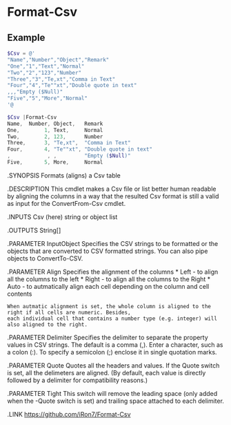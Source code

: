 # Format-Csv

## Example

```PowerShell
$Csv = @'
"Name","Number","Object","Remark"
"One","1","Text","Normal"
"Two","2","123","Number"
"Three","3","Te,xt","Comma in Text"
"Four","4","Te""xt","Double quote in text"
,,,"Empty ($Null)"
"Five","5","More","Normal"
'@

$Csv |Format-Csv
Name,  Number, Object,   Remark
One,        1, Text,     Normal
Two,        2, 123,      Number
Three,      3, "Te,xt",  "Comma in Text"
Four,       4, "Te""xt", "Double quote in text"
,            , ,         "Empty ($Null)"
Five,       5, More,     Normal
```

.SYNOPSIS
Formats (aligns) a Csv table

.DESCRIPTION
This cmdlet makes a Csv file or list better human readable by aligning the columns in a way that the resulted
Csv format is still a valid as input for the ConvertFrom-Csv cmdlet.

.INPUTS
Csv (here) string or object list

.OUTPUTS
String[]

.PARAMETER InputObject
    Specifies the CSV strings to be formatted or the objects that are converted to CSV formatted strings.
    You can also pipe objects to ConvertTo-CSV.

.PARAMETER Align
    Specifies the alignment of the columns
    * Left  - to align all the columns to the left
    * Right - to align all the columns to the Right
    * Auto  - to autmatically align each cell depending on the column and cell contents

    When autmatic alignment is set, the whole column is aligned to the right if all cells are numeric. Besides,
    each individual cell that contains a number type (e.g. integer) will also aligned to the right.

.PARAMETER Delimiter
    Specifies the delimiter to separate the property values in CSV strings. The default is a comma (,).
    Enter a character, such as a colon (:). To specify a semicolon (;) enclose it in single quotation marks.

.PARAMETER Quote
    Quotes all the headers and values. If the Quote switch is set, all the delimeters are aligned.
    (By default, each value is directly followed by a delimiter for compatibility reasons.)

.PARAMETER Tight
    This switch will remove the leading space (only added when the -Quote switch is set) and trailing space
    attached to each delimiter.

.LINK
    https://github.com/iRon7/Format-Csv
